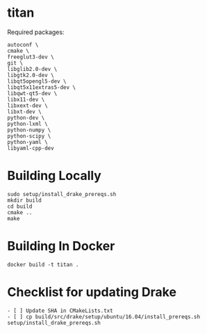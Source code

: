 # titan

Required packages:

    autoconf \
    cmake \
    freeglut3-dev \
    git \
    libglib2.0-dev \
    libgtk2.0-dev \
    libqt5opengl5-dev \
    libqt5x11extras5-dev \
    libqwt-qt5-dev \
    libx11-dev \
    libxext-dev \
    libxt-dev \
    python-dev \
    python-lxml \
    python-numpy \
    python-scipy \
    python-yaml \
    libyaml-cpp-dev


# Building Locally
    sudo setup/install_drake_prereqs.sh
    mkdir build
    cd build
    cmake ..
    make

# Building In Docker

    docker build -t titan .

# Checklist for updating Drake

    - [ ] Update SHA in CMakeLists.txt
    - [ ] cp build/src/drake/setup/ubuntu/16.04/install_prereqs.sh setup/install_drake_prereqs.sh
